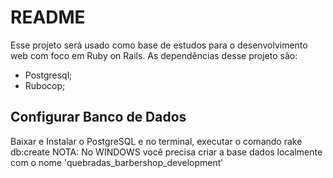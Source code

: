 # README

Esse projeto será usado como base de estudos para o desenvolvimento web com foco em Ruby on Rails.
As dependências desse projeto são:
* Postgresql;
* Rubocop;
## Configurar Banco de Dados
Baixar e Instalar o PostgreSQL
e no terminal, executar o comando rake db:create
NOTA: No WINDOWS você precisa criar a base dados localmente com o nome 'quebradas_barbershop_development'
